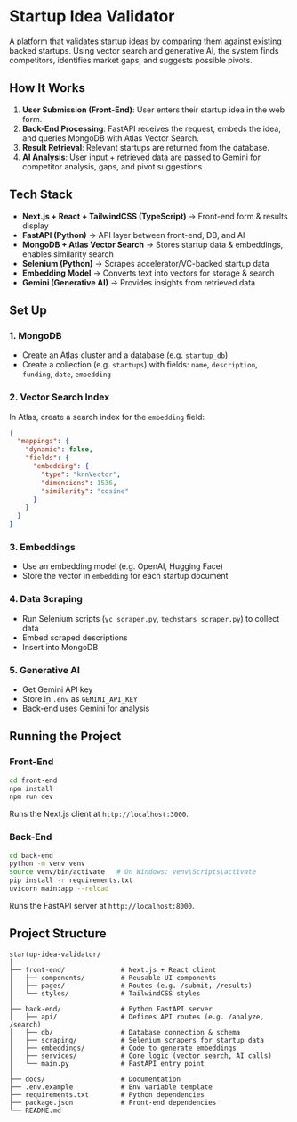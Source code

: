 # Startup Idea Validator

A platform that validates startup ideas by comparing them against existing backed startups. Using vector search and generative AI, the system finds competitors, identifies market gaps, and suggests possible pivots.

## How It Works

1. **User Submission (Front-End)**: User enters their startup idea in the web form.
2. **Back-End Processing**: FastAPI receives the request, embeds the idea, and queries MongoDB with Atlas Vector Search.
3. **Result Retrieval**: Relevant startups are returned from the database.
4. **AI Analysis**: User input + retrieved data are passed to Gemini for competitor analysis, gaps, and pivot suggestions.

## Tech Stack

- **Next.js + React + TailwindCSS (TypeScript)** → Front-end form & results display
- **FastAPI (Python)** → API layer between front-end, DB, and AI
- **MongoDB + Atlas Vector Search** → Stores startup data & embeddings, enables similarity search
- **Selenium (Python)** → Scrapes accelerator/VC-backed startup data
- **Embedding Model** → Converts text into vectors for storage & search
- **Gemini (Generative AI)** → Provides insights from retrieved data

## Set Up

### 1. MongoDB

- Create an Atlas cluster and a database (e.g. `startup_db`)
- Create a collection (e.g. `startups`) with fields: `name`, `description`, `funding`, `date`, `embedding`

### 2. Vector Search Index

In Atlas, create a search index for the `embedding` field:

```json
{
  "mappings": {
    "dynamic": false,
    "fields": {
      "embedding": {
        "type": "knnVector",
        "dimensions": 1536,
        "similarity": "cosine"
      }
    }
  }
}
```

### 3. Embeddings

- Use an embedding model (e.g. OpenAI, Hugging Face)
- Store the vector in `embedding` for each startup document

### 4. Data Scraping

- Run Selenium scripts (`yc_scraper.py`, `techstars_scraper.py`) to collect data
- Embed scraped descriptions
- Insert into MongoDB

### 5. Generative AI

- Get Gemini API key
- Store in `.env` as `GEMINI_API_KEY`
- Back-end uses Gemini for analysis

## Running the Project

### Front-End

```bash
cd front-end
npm install
npm run dev
```

Runs the Next.js client at `http://localhost:3000`.

### Back-End

```bash
cd back-end
python -m venv venv
source venv/bin/activate   # On Windows: venv\Scripts\activate
pip install -r requirements.txt
uvicorn main:app --reload
```

Runs the FastAPI server at `http://localhost:8000`.

## Project Structure

```
startup-idea-validator/
│
├── front-end/              # Next.js + React client
│   ├── components/         # Reusable UI components
│   ├── pages/              # Routes (e.g. /submit, /results)
│   └── styles/             # TailwindCSS styles
│
├── back-end/               # Python FastAPI server
│   ├── api/                # Defines API routes (e.g. /analyze, /search)
│   ├── db/                 # Database connection & schema
│   ├── scraping/           # Selenium scrapers for startup data
│   ├── embeddings/         # Code to generate embeddings
│   ├── services/           # Core logic (vector search, AI calls)
│   └── main.py             # FastAPI entry point
│
├── docs/                   # Documentation
├── .env.example            # Env variable template
├── requirements.txt        # Python dependencies
├── package.json            # Front-end dependencies
└── README.md
```

